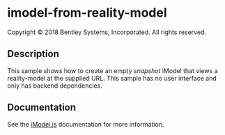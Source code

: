 # imodel-from-reality-model

Copyright © 2018 Bentley Systems, Incorporated. All rights reserved.

## Description

This sample shows how to create an empty *snapshot* iModel that views a reality-model at the supplied URL.
This sample has no user interface and only has backend dependencies.

## Documentation

See the [iModel.js](https://www.imodeljs.org) documentation for more information.

